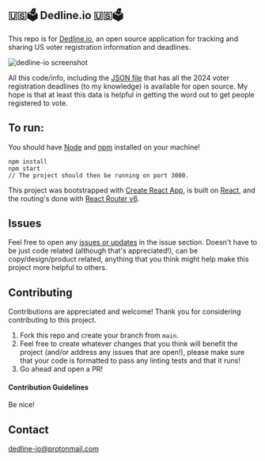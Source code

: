 ## 🇺🇸🗳 Dedline.io 🇺🇸🗳

This repo is for [Dedline.io](https://www.dedline.io), an open source application for tracking and sharing US voter registration information and deadlines.

![dedline-io screenshot](https://i.ibb.co/BqvcwTB/Screen-Shot-2022-05-06-at-12-28-43-AM.png)


All this code/info, including the [JSON file](https://github.com/dedline-io/dedline-api/blob/main/public/states.json) that has all the 2024 voter registration deadlines (to my knowledge) is available for open source. My hope is that at least this data is helpful in getting the word out to get people registered to vote.

## To run:

You should have [Node](https://www.nodejs.org) and [npm](https://www.npmjs.com/) installed on your machine!

```
npm install
npm start
// The project should then be running on port 3000.
```


This project was bootstrapped with [Create React App](https://create-react-app.dev), is built on [React](https://reactjs.org/), and the routing's done with [React Router v6](https://reactrouter.com/).


## Issues 

Feel free to open any [issues or updates](https://github.com/jessicaonly/dedline-io/issues) in the issue section. Doesn't have to be just code related (although that's appreciated!), can be copy/design/product related, anything that you think might help make this project more helpful to others. 

## Contributing

Contributions are appreciated and welcome! Thank you for considering contributing to this project. 

1. Fork this repo and create your branch from `main`.
2. Feel free to create whatever changes that you think will benefit the project (and/or address any issues that are open!), please make sure that your code 
is formatted to pass any linting tests and that it runs!
3. Go ahead and open a PR!

#### Contribution Guidelines
Be nice!



## Contact
[dedline-io@protonmail.com](mailto:deadline-io@protonmail.com)
